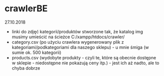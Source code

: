 # crawlerBE

27.10.2018
- linki do zdjęć kategorii/produktów stworzone tak, że katalog img musimy umieścić na ścieżce C:/xampp/htdocs/crawler/
- category.csv (po użyciu crawlera wygenerowany plik z kategoriami/podkategoriami dla naszego sklepu) - u mnie śmiga (w sumie ok. 500 kategorii)
- products.csv (wydobyte produkty - czyli te, które są obecnie dostępne w sklepie - niedostępne nie pokazują ceny itp.) - jest ich aż nadto, ale to chyba dobrze
